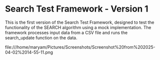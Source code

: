 # Search Test Framework - Version 1
This is the first version of the Search Test Framework, designed to test the functionality of the SEARCH algorithm using a mock implementation. The framework processes input data from a CSV file and runs the search_update function on the data.

file:///home/maryam/Pictures/Screenshots/Screenshot%20from%202025-04-02%2014-55-11.png